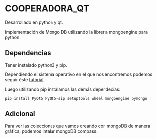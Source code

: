 # COOPERADORA_QT

Desarrollado en python y qt.

Implementación de Mongo DB utilizando la libreria mongoengine para python.

## Dependencias

Tener instalado python3 y pip.

Dependiendo el sistema operativo en el que nos encontremos podemos seguir éste [tutorial](https://tecnonucleous.com/2018/01/28/como-instalar-pip-para-python-en-windows-mac-y-linux/).

Luego utilizando pip instalamos las demás dependecias: 

```pip install PyQt5 PyQt5-sip setuptools wheel mongoengine pymongo```

## Adicional

Para ver las colecciones que vamos creando con mongoDB de manera gráfica, podemos intalar mongoDB compass.